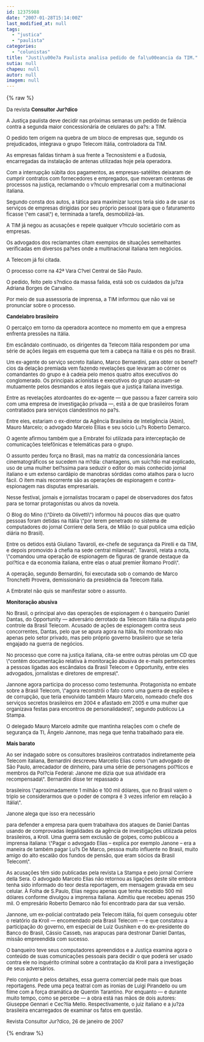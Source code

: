 ```yaml
---
id: 12375988
date: "2007-01-28T15:14:00Z"
last_modified_at: null
tags:
  - "justica"
  - "paulista"
categories:
  - "colunistas"
title: "Justi\u00e7a Paulista analisa pedido de fal\u00eancia da TIM."
sutia: null
chapeu: null
autor: null
imagem: null
---
```

{% raw %}
<p><FONT size=2></p>
<p><P>Da revista <STRONG>Consultor Jur?dico</STRONG></P></p>
<p><P>A Justiça paulista deve decidir nas próximas semanas um pedido de falência contra a segunda maior concessionária de celulares do pa?s: a TIM. </P></p>
<p><P>O pedido tem origem na quebra de um bloco de empresas que, segundo os prejudicados, integrava o grupo Telecom Itália, controladora da TIM. </P></p>
<p><P>As empresas falidas tinham à sua frente a Tecnosistemi e a Eudosia, encarregadas da instalação de antenas utilizadas hoje pela operadora. </P></p>
<p><P>Com a interrupção súbita dos pagamentos, as empresas-satélites deixaram de cumprir contratos com fornecedores e empregados, que moveram centenas de processos na justiça, reclamando o v?nculo empresarial com a multinacional italiana.</P></p>
<p><P>Segundo consta dos autos, a tática para maximizar lucros teria sido a de usar os serviços de empresas dirigidas por seu próprio pessoal (para que o faturamento ficasse \"em casa\") e, terminada a tarefa, desmobilizá-las.</P></p>
<p><P>A TIM já negou as acusações e repele qualquer v?nculo societário com as empresas. </P></p>
<p><P>Os advogados dos reclamantes citam exemplos de situações semelhantes verificadas em diversos pa?ses onde a multinacional italiana tem negócios.</P></p>
<p><P>A Telecom já foi citada. </P></p>
<p><P>O processo corre na 42ª Vara C?vel Central de São Paulo. </P></p>
<p><P>O pedido, feito pelo s?ndico da massa falida, está sob os cuidados da ju?za Adriana Borges de Carvalho. </P></p>
<p><P>Por meio de sua assessoria de imprensa, a TIM informou que não vai se pronunciar sobre o processo. </P></p>
<p><P><STRONG>Candelabro brasileiro</STRONG></P></p>
<p><P>O percalço em torno da operadora acontece no momento em que a empresa enfrenta pressões na Itália. </P></p>
<p><P>Em escândalo continuado, os dirigentes da Telecom Itália respondem por uma série de ações ilegais em esquema que tem a cabeça na Itália e os pés no Brasil. </P></p>
<p><P>Um ex-agente do serviço secreto italiano, Marco Bernardini, para obter os benef?cios da delação premiada vem fazendo revelações que levaram ao córner os comandantes do grupo e à cadeia pelo menos quatro altos executivos do conglomerado. Os principais acionistas e executivos do grupo acusam-se mutuamente pelos desmandos e atos ilegais que a justiça italiana investiga. </P></p>
<p><P>Entre as revelações atordoantes do ex-agente — que passou a fazer carreira solo com uma empresa de investigação privada —, está a de que brasileiros foram contratados para serviços clandestinos no pa?s. </P></p>
<p><P>Entre eles, estariam o ex-diretor da Agência Brasileira de Inteligência (Abin), Mauro Marcelo; o advogado Marcelo Ellias e seu sócio Lu?s Roberto Demarco. </P></p>
<p><P>O agente afirmou também que a Embratel foi utilizada para interceptação de comunicações telefônicas e telemáticas para o grupo.</P></p>
<p><P>O assunto perdeu força no Brasil, mas na matriz da concessionária lances cinematográficos se sucedem na m?dia: chantagens, um suic?dio mal explicado, uso de uma mulher bel?ssima para seduzir o editor do mais conhecido jornal italiano e um extenso cardápio de manobras sórdidas como atalhos para o lucro fácil. O item mais recorrente são as operações de espionagem e contra-espionagem nas disputas empresariais.</P></p>
<p><P>Nesse festival, jornais e jornalistas trocaram o papel de observadores dos fatos para se tornar protagonistas ou alvos da novela. </P></p>
<p><P>O Blog do Mino (\"Direto da Olivetti\") informou há poucos dias que quatro pessoas foram detidas na Itália \"por terem penetrado no sistema de computadores do jornal Corriere della Sera, de Milão (o qual publica uma edição diária no Brasil).</P></p>
<p><P>Entre os detidos está Giuliano Tavaroli, ex-chefe de segurança da Pirelli e da TIM, e depois promovido à chefia na sede central milanesa\". Tavaroli, relata a nota, \"comandou uma operação de espionagem de figuras de grande destaque da pol?tica e da economia italiana, entre elas o atual premier Romano Prodi\". </P></p>
<p><P>A operação, segundo Bernardini, foi executada sob o comando de Marco Tronchetti Provera, demissionário da presidência da Telecom Italia. </P></p>
<p><P>A Embratel não quis se manifestar sobre o assunto.</P></p>
<p><P><STRONG>Monitoração abusiva</STRONG></P></p>
<p><P>No Brasil, o principal alvo das operações de espionagem é o banqueiro Daniel Dantas, do Opportunity — adversário derrotado da Telecom Itália na disputa pelo controle da Brasil Telecom. Acusado de ações de espionagem contra seus concorrentes, Dantas, pelo que se apura agora na Itália, foi monitorado não apenas pelo setor privado, mas pelo próprio governo brasileiro que se teria engajado na guerra de negócios.</P></p>
<p><P>No processo que corre na justiça italiana, cita-se entre outras pérolas um CD que \"contém documentação relativa à monitoração abusiva de e-mails pertencentes a pessoas ligadas aos escândalos da Brasil Telecom e Opportunity, entre eles advogados, jornalistas e diretores de empresa\". </P></p>
<p><P>Jannone agora participa do processo como testemunha. Protagonista no embate sobre a Brasil Telecom, \"agora reconstrói o fato como uma guerra de espiões e de corrupção, que teria envolvido também Mauro Marcelo, nomeado chefe dos serviços secretos brasileiros em 2004 e afastado em 2005 e uma mulher que organizava festas para encontros de personalidades\", segundo publicou La Stampa. </P></p>
<p><P>O delegado Mauro Marcelo admite que mantinha relações com o chefe de segurança da TI, Ângelo Jannone, mas nega que tenha trabalhado para ele.</P></p>
<p><P><STRONG>Mais barato</STRONG></P></p>
<p><P>Ao ser indagado sobre os consultores brasileiros contratados indiretamente pela Telecom italiana, Bernardini descreveu Marcello Elias como \"um advogado de São Paulo, arrecadador de dinheiro, para uma série de personagens pol?ticos e membros da Pol?cia Federal: Janone me dizia que sua atividade era recompensada\". Bernardini disse ter repassado a</P></p>
<p><P>brasileiros \"aproximadamente 1 milhão e 100 mil dólares, que no Brasil valem o triplo se considerarmos que o poder de compra é 3 vezes inferior em relação à Itália\". </P></p>
<p><P>Janone alega que isso era necessário</p>
<p> para defender a empresa para quem trabalhava dos ataques de Daniel Dantas usando de comprovadas ilegalidades da agência de investigações utilizada pelos brasileiros, a Kroll. Uma guerra sem exclusão de golpes, como publicou a imprensa italiana: \"Pagar o advogado Elias – explica por exemplo Janone – era a maneira de também pagar Lu?s De Marco, pessoa muito influente no Brasil, muito amigo do alto escalão dos fundos de pensão, que eram sócios da Brasil Telecom\".</P></p>
<p><P>As acusações têm sido publicadas pela revista La Stampa e pelo jornal Corriere della Sera. O advogado Marcelo Elias não retornou as ligações deste site embora tenha sido informado do teor desta reportagem, em mensagem gravada em seu celular. À Folha de S.Paulo, Elias negou apenas que tenha recebido 500 mil dólares conforme divulgou a imprensa italiana. Admitiu que recebeu apenas 250 mil. O empresário Roberto Demarco não foi encontrado para dar sua versão.</P></p>
<p><P>Jannone, um ex-policial contratado pela Telecom Itália, foi quem conseguiu obter o relatório da Kroll — encomendado pela Brasil Telecom — e que constatou a participação do governo, em especial de Luiz Gushiken e do ex-presidente do Banco do Brasil, Cássio Casseb, nas arapucas para destronar Daniel Dantas, missão empreendida com sucesso.</P></p>
<p><P>O banqueiro teve seus computadores apreendidos e a Justiça examina agora o conteúdo de suas comunicações pessoais para decidir o que poderá ser usado contra ele no inquérito criminal sobre a contratação da Kroll para a investigação de seus adversários.</P></p>
<p><P>Pelo conjunto e pelos detalhes, essa guerra comercial pede mais que boas reportagens. Pede uma peça teatral com as ironias de Luigi Pirandello ou um filme com a força dramática de Quentin Tarantino. Por enquanto — e durante muito tempo, como se percebe — a obra está nas mãos de dois autores: Giuseppe Gennari e Cec?lia Mello. Respectivamente, o juiz italiano e a ju?za brasileira encarregados de examinar os fatos em questão.</P></p>
<p><P>Revista Consultor Jur?dico, 26 de janeiro de 2007 </P></FONT> </p>
{% endraw %}